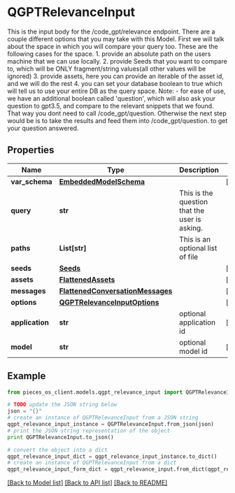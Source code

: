 # QGPTRelevanceInput

This is the input body for the /code_gpt/relevance endpoint.  There are a couple different options that you may take with this Model.  First we will talk about the space in which you will compare your query too. These are the following cases for the space. 1. provide an absolute path on the users machine that we can use locally. 2. provide Seeds that you want to compare to, which will be ONLY fragment/string values(all other values will be ignored) 3. provide assets, here you can provide an iterable of the asset id, and we will do the rest 4. you can set your database boolean to true which will tell us to use your entire DB as the query space.  Note: - for ease of use, we have an additional boolean called 'question', which will also ask your question to gpt3.5, and compare to the relevant snippets that we found. That way you dont need to call /code_gpt/question. Otherwise the next step would be is to take the results and feed them into /code_gpt/question. to get your question answered.

## Properties

Name | Type | Description | Notes
------------ | ------------- | ------------- | -------------
**var_schema** | [**EmbeddedModelSchema**](EmbeddedModelSchema.md) |  | [optional] 
**query** | **str** | This is the question that the user is asking. | 
**paths** | **List[str]** | This is an optional list of file || folder paths. | [optional] 
**seeds** | [**Seeds**](Seeds.md) |  | [optional] 
**assets** | [**FlattenedAssets**](FlattenedAssets.md) |  | [optional] 
**messages** | [**FlattenedConversationMessages**](FlattenedConversationMessages.md) |  | [optional] 
**options** | [**QGPTRelevanceInputOptions**](QGPTRelevanceInputOptions.md) |  | [optional] 
**application** | **str** | optional application id | [optional] 
**model** | **str** | optional model id | [optional] 

## Example

```python
from pieces_os_client.models.qgpt_relevance_input import QGPTRelevanceInput

# TODO update the JSON string below
json = "{}"
# create an instance of QGPTRelevanceInput from a JSON string
qgpt_relevance_input_instance = QGPTRelevanceInput.from_json(json)
# print the JSON string representation of the object
print QGPTRelevanceInput.to_json()

# convert the object into a dict
qgpt_relevance_input_dict = qgpt_relevance_input_instance.to_dict()
# create an instance of QGPTRelevanceInput from a dict
qgpt_relevance_input_form_dict = qgpt_relevance_input.from_dict(qgpt_relevance_input_dict)
```
[[Back to Model list]](../README.md#documentation-for-models) [[Back to API list]](../README.md#documentation-for-api-endpoints) [[Back to README]](../README.md)



